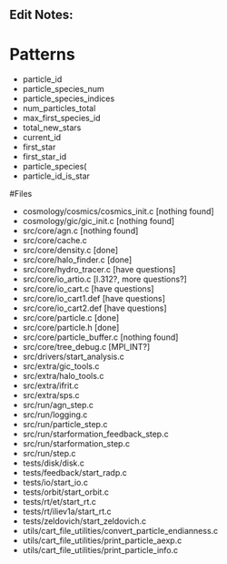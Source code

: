 ## Edit Notes:

# Patterns
*   particle_id
*   particle_species_num
*   particle_species_indices
*   num_particles_total
*   max_first_species_id
*   total_new_stars
*   current_id
*   first_star
*   first_star_id
*   particle_species(
*   particle_id_is_star

#Files

*   cosmology/cosmics/cosmics_init.c [nothing found]
*   cosmology/gic/gic_init.c [nothing found]
*   src/core/agn.c [nothing found]
*   src/core/cache.c
*   src/core/density.c [done]
*   src/core/halo_finder.c [done]
*   src/core/hydro_tracer.c [have questions]
*   src/core/io_artio.c [l.312?, more questions?]
*   src/core/io_cart.c [have questions]
*   src/core/io_cart1.def [have questions]
*   src/core/io_cart2.def [have questions]
*   src/core/particle.c [done]
*   src/core/particle.h [done]
*   src/core/particle_buffer.c [nothing found]
*   src/core/tree_debug.c [MPI_INT?]
*   src/drivers/start_analysis.c 
*   src/extra/gic_tools.c
*   src/extra/halo_tools.c
*   src/extra/ifrit.c
*   src/extra/sps.c
*   src/run/agn_step.c
*   src/run/logging.c
*   src/run/particle_step.c
*   src/run/starformation_feedback_step.c
*   src/run/starformation_step.c
*   src/run/step.c
*   tests/disk/disk.c
*   tests/feedback/start_radp.c
*   tests/io/start_io.c
*   tests/orbit/start_orbit.c
*   tests/rt/et/start_rt.c
*   tests/rt/iliev1a/start_rt.c
*   tests/zeldovich/start_zeldovich.c
*   utils/cart_file_utilities/convert_particle_endianness.c
*   utils/cart_file_utilities/print_particle_aexp.c
*   utils/cart_file_utilities/print_particle_info.c



